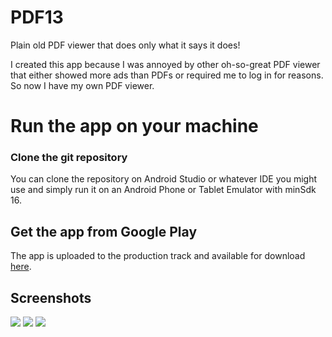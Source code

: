 # PDF13

Plain old PDF viewer that does only what it says it does!

I created this app because I was annoyed by other oh-so-great PDF viewer that either showed more ads than PDFs or required me to log in for reasons.
So now I have my own PDF viewer.

# Run the app on your machine

### Clone the git repository
You can clone the repository on Android Studio or whatever IDE you might use and simply run it on an Android Phone or Tablet Emulator with minSdk 16.

## Get the app from Google Play
The app is uploaded to the production track and available for download [here](https://play.google.com/store/apps/details?id=me.renespies.pdf13).


## Screenshots
![](https://i.imgur.com/1DXtfjIl.png) ![](https://i.imgur.com/lTdvRGLl.png) ![](https://i.imgur.com/cshZHqbl.png)
